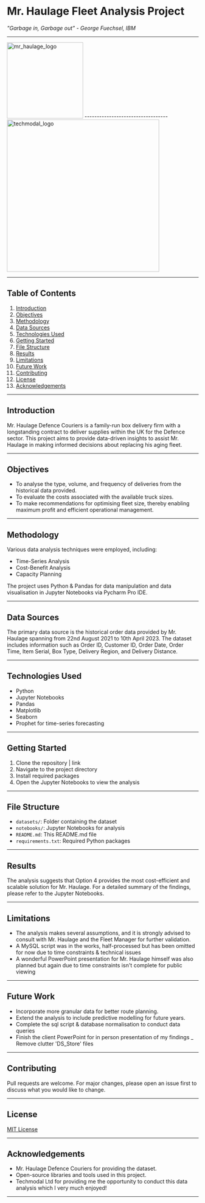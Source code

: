# Mr. Haulage Fleet Analysis Project

*"Garbage in, Garbage out" - George Fuechsel, IBM*

----------------------------------
<img src="mr_haulage_logo.png" alt="mr_haulage_logo" width="200"/>
----------------------------------

<img src="/Users/lottiejanepollare/Library/Mobile Documents/com~apple~CloudDocs/CV, Profiles, Interviews & Job Applications/applications/techmodal_analyst_data_engineer/20230825_Analyst_case_study_submission_Lottie_Jane_Pollard/images/logos/techmodal/techmodal_opp_found_logo.png" alt="techmodal_logo" width="400"/>

----------------------------------

## Table of Contents

1. [Introduction](#introduction)
2. [Objectives](#objectives)
3. [Methodology](#methodology)
4. [Data Sources](#data-sources)
5. [Technologies Used](#technologies-used)
6. [Getting Started](#getting-started)
7. [File Structure](#file-structure)
8. [Results](#results)
9. [Limitations](#limitations)
10. [Future Work](#future-work)
11. [Contributing](#contributing)
12. [License](#license)
13. [Acknowledgements](#acknowledgements)


----------------------------------

## Introduction

Mr. Haulage Defence Couriers is a family-run box delivery firm with a longstanding contract to deliver supplies within the UK for the Defence sector. This project aims to provide data-driven insights to assist Mr. Haulage in making informed decisions about replacing his aging fleet.


----------------------------------

## Objectives

- To analyse the type, volume, and frequency of deliveries from the historical data provided.
- To evaluate the costs associated with the available truck sizes.
- To make recommendations for optimising fleet size, thereby enabling maximum profit and efficient operational management.


----------------------------------

## Methodology

Various data analysis techniques were employed, including:
- Time-Series Analysis
- Cost-Benefit Analysis
- Capacity Planning

The project uses Python & Pandas for data manipulation and data visualisation in Jupyter Notebooks via Pycharm Pro IDE.


----------------------------------

## Data Sources

The primary data source is the historical order data provided by Mr. Haulage spanning from 22nd August 2021 to 10th April 2023. The dataset includes information such as Order ID, Customer ID, Order Date, Order Time, Item Serial, Box Type, Delivery Region, and Delivery Distance.


----------------------------------

## Technologies Used

- Python
- Jupyter Notebooks
- Pandas
- Matplotlib
- Seaborn
- Prophet for time-series forecasting


----------------------------------

## Getting Started

1. Clone the repository | link
2. Navigate to the project directory
3. Install required packages
4. Open the Jupyter Notebooks to view the analysis


----------------------------------

## File Structure

- `datasets/`: Folder containing the dataset
- `notebooks/`: Jupyter Notebooks for analysis
- `README.md`: This README.md file
- `requirements.txt`: Required Python packages


----------------------------------

## Results

The analysis suggests that Option 4 provides the most cost-efficient and scalable solution for Mr. Haulage. For a detailed summary of the findings, please refer to the Jupyter Notebooks.


----------------------------------

## Limitations

- The analysis makes several assumptions, and it is strongly advised to consult with Mr. Haulage and the Fleet Manager for further validation.
- A MySQL script was in the works, half-processed but has been omitted for now due to time constraints & technical issues
- A wonderful PowerPoint presentation for Mr. Haulage himself was also planned but again due to time constraints isn't complete for public viewing


----------------------------------

## Future Work

- Incorporate more granular data for better route planning.
- Extend the analysis to include predictive modelling for future years.
- Complete the sql script & database normalisation to conduct data queries 
- Finish the client PowerPoint for in person presentation of my findings
_ Remove clutter 'DS_Store' files 

----------------------------------

## Contributing

Pull requests are welcome. For major changes, please open an issue first to discuss what you would like to change.


----------------------------------

## License

[MIT License](LICENSE)


----------------------------------

## Acknowledgements

- Mr. Haulage Defence Couriers for providing the dataset.
- Open-source libraries and tools used in this project.
- Techmodal Ltd for providing me the opportunity to conduct this data analysis which I very much enjoyed! 

----------------------------------

